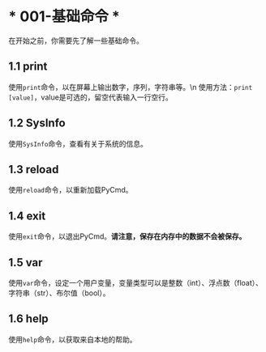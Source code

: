 # * 001-基础命令 *
在开始之前，你需要先了解一些基础命令。
## 1.1 print
使用`print`命令，以在屏幕上输出数字，序列，字符串等。\n
使用方法：`print [value]`，value是可选的，留空代表输入一行空行。
## 1.2 SysInfo
使用`SysInfo`命令，查看有关于系统的信息。
## 1.3 reload
使用`reload`命令，以重新加载PyCmd。
## 1.4 exit
使用`exit`命令，以退出PyCmd。**请注意，保存在内存中的数据不会被保存。**
## 1.5 var
使用`var`命令，设定一个用户变量，变量类型可以是整数（int）、浮点数（float）、字符串（str）、布尔值（bool）。
## 1.6 help
使用`help`命令，以获取来自本地的帮助。
